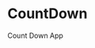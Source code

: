 # CountDown
 Count Down App
     
          
                                                    
                                                           
                                             
                             
                 
      
    
      
 

